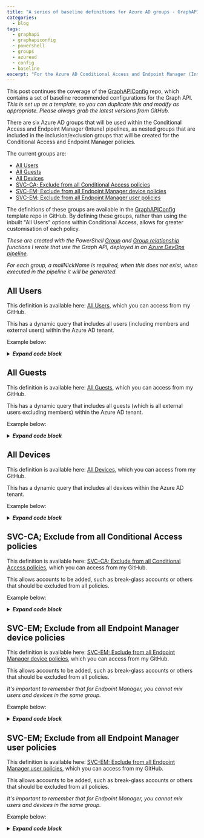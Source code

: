 ```yaml
---
title: "A series of baseline definitions for Azure AD groups - GraphAPIConfig"
categories:
  - blog
tags:
  - graphapi
  - graphapiconfig
  - powershell
  - groups
  - azuread
  - config
  - baseline
excerpt: "For the Azure AD Conditional Access and Endpoint Manager (Intune) policies, I'll be using a series of dependent groups to be used in the inclusion/exclusion groups..."
---
```

This post continues the coverage of the [GraphAPIConfig][GraphAPIConfig] repo, which contains a set of baseline recommended configurations for the Graph API. _This is set up as a template, so you can duplicate this and modify as appropriate. Please always grab the latest versions from GitHub._

There are six Azure AD groups that will be used within the Conditional Access and Endpoint Manager (Intune) pipelines, as nested groups that are included in the inclusion/exclusion groups that will be created for the Conditional Access and Endpoint Manager policies.

The current groups are:
- [All Users](#all-users)
- [All Guests](#all-guests)
- [All Devices](#all-devices)
- [SVC-CA; Exclude from all Conditional Access policies](#svc-ca-exclude-from-all-conditional-access-policies)
- [SVC-EM; Exclude from all Endpoint Manager device policies](#svc-em-exclude-from-all-endpoint-manager-device-policies)
- [SVC-EM; Exclude from all Endpoint Manager user policies](#svc-em-exclude-from-all-endpoint-manager-user-policies)

The definitions of these groups are available in the [GraphAPIConfig][GraphAPIConfig] template repo in GitHub. By defining these groups, rather than using the inbuilt "All Users" options within Conditional Access, allows for greater customisation of each policy.

_These are created with the PowerShell [Group][group-link] and [Group relationship][group-relationship-link] functions I wrote that use the Graph API, deployed in an [Azure DevOps pipeline][pipeline-link]._

_For each group, a mailNickName is required, when this does not exist, when executed in the pipeline it will be generated._

## All Users
This definition is available here: [All Users][group-users], which you can access from my GitHub.

This has a dynamic query that includes all users (including members and external users) within the Azure AD tenant.

Example below:

<details>
  <summary><em><strong>Expand code block</strong></em></summary>

```json
{
  "description": "Dynamic query that includes all users (including guests and external users) within the directory",
  "displayName": "All Users",
  "groupTypes": [
    "DynamicMembership"
  ],
  "mailEnabled": false,
  "membershipRule": "(user.objectId -ne null)",
  "membershipRuleProcessingState": "On",
  "securityEnabled": true,
}
```

</details>

## All Guests
This definition is available here: [All Guests][group-guests], which you can access from my GitHub.

This has a dynamic query that includes all guests (which is all external users excluding members) within the Azure AD tenant.

Example below:

<details>
  <summary><em><strong>Expand code block</strong></em></summary>

```json
{
  "description": "Dynamic query that includes all quests (including external users) within the directory",
  "displayName": "All Guests",
  "groupTypes": [
    "DynamicMembership"
  ],
  "mailEnabled": false,
  "membershipRule": "(user.userType -ne \"member\")",
  "membershipRuleProcessingState": "On",
  "securityEnabled": true,
}
```

</details>

## All Devices
This definition is available here: [All Devices][group-devices], which you can access from my GitHub.

This has a dynamic query that includes all devices within the Azure AD tenant.

Example below:

<details>
  <summary><em><strong>Expand code block</strong></em></summary>

```json
{
  "description": "Dynamic query that includes all devices within the directory",
  "displayName": "All Devices",
  "groupTypes": [
    "DynamicMembership"
  ],
  "mailEnabled": false,
  "membershipRule": "(device.deviceId -ne null)",
  "membershipRuleProcessingState": "On",
  "securityEnabled": true,
}
```

</details>

## SVC-CA; Exclude from all Conditional Access policies
This definition is available here: [SVC-CA; Exclude from all Conditional Access policies][group-exclude], which you can access from my GitHub.

This allows accounts to be added, such as break-glass accounts or others that should be excluded from all policies.

Example below:

<details>
  <summary><em><strong>Expand code block</strong></em></summary>

```json
{
  "description": "Contains the Break Glass accounts and any other account that should all be excluded from Conditional Access",
  "displayName": "SVC-CA; Exclude from all Conditional Access Policies",
  "mailEnabled": false,
  "securityEnabled": true,
}
```

</details>

## SVC-EM; Exclude from all Endpoint Manager device policies
This definition is available here: [SVC-EM; Exclude from all Endpoint Manager device policies][group-em-device-exclude], which you can access from my GitHub.

This allows accounts to be added, such as break-glass accounts or others that should be excluded from all policies.

_It's important to remember that for Endpoint Manager, you cannot mix users and devices in the same group._

Example below:

<details>
  <summary><em><strong>Expand code block</strong></em></summary>

```json
{
  "description": "Contains the Break Glass accounts and any other account that should all be excluded from Endpoint Manager",
  "displayName": "SVC-EM; Exclude from all Endpoint Manager Device Policies",
  "mailEnabled": false,
  "securityEnabled": true,
}
```

</details>

## SVC-EM; Exclude from all Endpoint Manager user policies
This definition is available here: [SVC-EM; Exclude from all Endpoint Manager user policies][group-em-user-exclude], which you can access from my GitHub.

This allows accounts to be added, such as break-glass accounts or others that should be excluded from all policies.

_It's important to remember that for Endpoint Manager, you cannot mix users and devices in the same group._

Example below:

<details>
  <summary><em><strong>Expand code block</strong></em></summary>

```json
{
  "description": "Contains the Break Glass accounts and any other account that should all be excluded from Endpoint Manager",
  "displayName": "SVC-EM; Exclude from all Endpoint Manager User Policies",
  "mailEnabled": false,
  "securityEnabled": true,
}
```

</details>

[group-users]: https://github.com/wesley-trust/GraphAPIConfig/blob/main/AzureAD/Groups/All%20Users.json
[group-guests]: https://github.com/wesley-trust/GraphAPIConfig/blob/main/AzureAD/Groups/All%20Guests.json
[group-exclude]: https://github.com/wesley-trust/GraphAPIConfig/blob/main/AzureAD/Groups/SVC-CA/SVC-CA%3B%20Exclude%20from%20all%20Conditional%20Access%20Policies.json
[group-devices]: https://github.com/wesley-trust/GraphAPIConfig/blob/main/AzureAD/Groups/All%20Devices.json
[group-em-device-exclude]: https://github.com/wesley-trust/GraphAPIConfig/blob/main/AzureAD/Groups/SVC-EM/SVC-EM%3B%20Exclude%20from%20all%20Endpoint%20Manager%20Device%20Policies.json
[group-em-user-exclude]: https://github.com/wesley-trust/GraphAPIConfig/blob/main/AzureAD/Groups/SVC-EM/SVC-EM%3B%20Exclude%20from%20all%20Endpoint%20Manager%20User%20Policies.json
[GraphAPIConfig]: https://github.com/wesley-trust/GraphAPIConfig
[group-link]: https://www.wesleytrust.com/blog/graph-api-groups/
[group-relationship-link]: https://www.wesleytrust.com/blog/graph-api-groups-relationship/
[pipeline-link]: https://www.wesleytrust.com/blog/graph-api-groups-pipeline-validate/